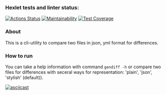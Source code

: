 ### Hexlet tests and linter status:

[![Actions Status](https://github.com/bulbaattacks/python-project-lvl2/workflows/hexlet-check/badge.svg)](https://github.com/bulbaattacks/python-project-lvl2/actions)
[![Maintainability](https://api.codeclimate.com/v1/badges/e6815c84df3c5ee24345/maintainability)](https://codeclimate.com/github/bulbaattacks/python-project-lvl2/maintainability)
[![Test 
Coverage](https://api.codeclimate.com/v1/badges/e6815c84df3c5ee24345/test_coverage)](https://codeclimate.com/github/bulbaattacks/python-project-lvl2/test_coverage)

### About
This is a cli-utility to compare two files in json, yml format for differences.

### How to run 
You can take a help information with command 
`
gendiff -h
`
or compare two files for differences with seceral ways for representation: 'plain', 'json', 'stylish' (default)). 

[![asciicast](https://asciinema.org/a/1mXoXcCK8CnWiBG6biwglJ717.svg)](https://asciinema.org/a/1mXoXcCK8CnWiBG6biwglJ717)
